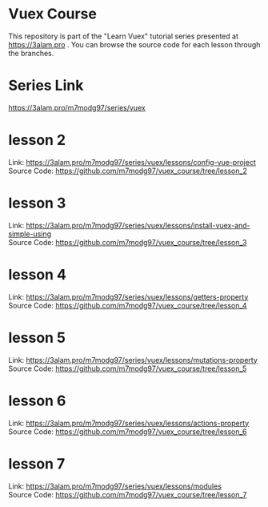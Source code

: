 # Vuex Course

This repository is part of the "Learn Vuex" tutorial series presented at https://3alam.pro .
You can browse the source code for each lesson through the branches.

# Series Link
https://3alam.pro/m7modg97/series/vuex

# lesson 2
  Link: https://3alam.pro/m7modg97/series/vuex/lessons/config-vue-project <br/>
  Source Code: https://github.com/m7modg97/vuex_course/tree/lesson_2

# lesson 3
  Link: https://3alam.pro/m7modg97/series/vuex/lessons/install-vuex-and-simple-using <br/>
  Source Code: https://github.com/m7modg97/vuex_course/tree/lesson_3

# lesson 4 
  Link: https://3alam.pro/m7modg97/series/vuex/lessons/getters-property <br/>
  Source Code: https://github.com/m7modg97/vuex_course/tree/lesson_4

# lesson 5
  Link: https://3alam.pro/m7modg97/series/vuex/lessons/mutations-property <br/>
  Source Code: https://github.com/m7modg97/vuex_course/tree/lesson_5

# lesson 6
  Link: https://3alam.pro/m7modg97/series/vuex/lessons/actions-property <br/>
  Source Code: https://github.com/m7modg97/vuex_course/tree/lesson_6

# lesson 7
  Link: https://3alam.pro/m7modg97/series/vuex/lessons/modules <br/>
  Source Code: https://github.com/m7modg97/vuex_course/tree/lesson_7
